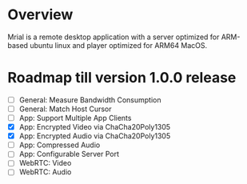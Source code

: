# Overview
Mrial is a remote desktop application with a server optimized for ARM-based ubuntu linux and player optimized for ARM64 MacOS.

# Roadmap till version 1.0.0 release

- [ ] General: Measure Bandwidth Consumption
- [ ] General: Match Host Cursor
- [ ] App: Support Multiple App Clients
- [x] App: Encrypted Video via ChaCha20Poly1305
- [x] App: Encrypted Audio via ChaCha20Poly1305
- [ ] App: Compressed Audio
- [ ] App: Configurable Server Port
- [ ] WebRTC: Video
- [ ] WebRTC: Audio
